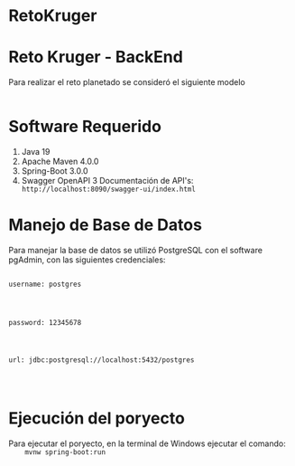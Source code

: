 # RetoKruger
<h1>Reto Kruger - BackEnd</h1>
<p>
  Para realizar el reto planetado se consideró el siguiente modelo
</p>
<p>
  <img scr="/images/modelo.png">
</p>
<h1>Software Requerido</h1>
<p>
  <ol>
    <li>Java 19</li>
    <li>Apache Maven 4.0.0</li>
    <li>Spring-Boot 3.0.0</li>
    <li>Swagger OpenAPI 3 Documentación de API's:</li>
      <code>http://localhost:8090/swagger-ui/index.html</code>
  </ol>
</p>
<h1>Manejo de Base de Datos</h1>
<p>
  Para manejar la base de datos se utilizó PostgreSQL con el software pgAdmin, con las siguientes credenciales:
  <code>
    <p>username: postgres</p>
    <p>password: 12345678</p>
    <p>url: jdbc:postgresql://localhost:5432/postgres</p>
  </code>
</p>
<h1>Ejecución del poryecto</h1>
<p>
  Para ejecutar el poryecto, en la terminal de Windows ejecutar el comando: 
  <code>
    mvnw spring-boot:run
  </code>
</p>
